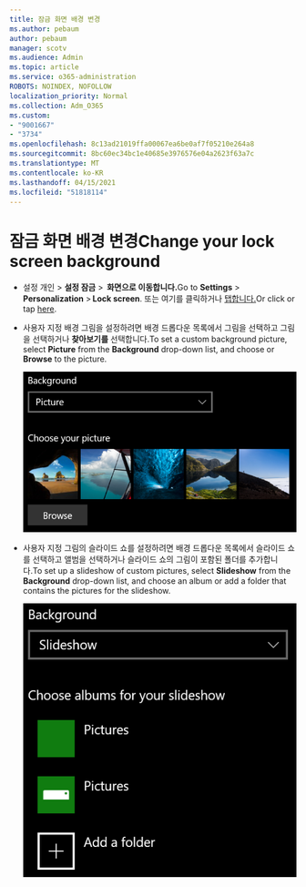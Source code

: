 ```yaml
---
title: 잠금 화면 배경 변경
ms.author: pebaum
author: pebaum
manager: scotv
ms.audience: Admin
ms.topic: article
ms.service: o365-administration
ROBOTS: NOINDEX, NOFOLLOW
localization_priority: Normal
ms.collection: Adm_O365
ms.custom:
- "9001667"
- "3734"
ms.openlocfilehash: 8c13ad21019ffa00067ea6be0af7f05210e264a8
ms.sourcegitcommit: 8bc60ec34bc1e40685e3976576e04a2623f63a7c
ms.translationtype: MT
ms.contentlocale: ko-KR
ms.lasthandoff: 04/15/2021
ms.locfileid: "51818114"
---
```

# <a name="change-your-lock-screen-background"></a><span data-ttu-id="85a1e-102">잠금 화면 배경 변경</span><span class="sxs-lookup"><span data-stu-id="85a1e-102">Change your lock screen background</span></span>

- <span data-ttu-id="85a1e-103">설정 개인  >  **설정 잠금**  >  **화면으로 이동합니다.**</span><span class="sxs-lookup"><span data-stu-id="85a1e-103">Go to **Settings** > **Personalization** > **Lock screen**.</span></span> <span data-ttu-id="85a1e-104">또는 여기를 클릭하거나 [탭합니다.](ms-settings:lockscreen?activationSource=GetHelp)</span><span class="sxs-lookup"><span data-stu-id="85a1e-104">Or click or tap [here](ms-settings:lockscreen?activationSource=GetHelp).</span></span>

- <span data-ttu-id="85a1e-105">사용자 지정 배경 그림을  설정하려면  배경 드롭다운 목록에서 그림을 선택하고 그림을 선택하거나 **찾아보기를** 선택합니다.</span><span class="sxs-lookup"><span data-stu-id="85a1e-105">To set a custom background picture, select **Picture** from the **Background** drop-down list, and choose or **Browse** to the picture.</span></span>

  ![사용자 지정 배경 그림을 설정합니다.](media/set-custom-background-pic.png)

- <span data-ttu-id="85a1e-107">사용자 지정 그림의 슬라이드 쇼를  설정하려면 배경  드롭다운 목록에서 슬라이드 쇼를 선택하고 앨범을 선택하거나 슬라이드 쇼의 그림이 포함된 폴더를 추가합니다.</span><span class="sxs-lookup"><span data-stu-id="85a1e-107">To set up a slideshow of custom pictures, select **Slideshow** from the **Background** drop-down list, and choose an album or add a folder that contains the pictures for the slideshow.</span></span>

  ![사용자 지정 그림의 슬라이드 쇼를 설치합니다.](media/set-up-slideshow-background.png)
